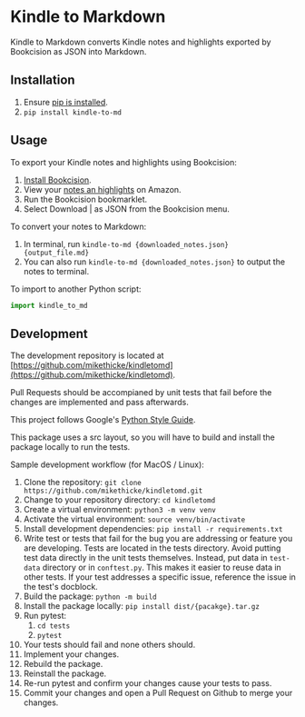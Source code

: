 # Kindle to Markdown

Kindle to Markdown converts Kindle notes and highlights exported by Bookcision as JSON into Markdown.

## Installation

1. Ensure [pip is installed](https://pip.pypa.io/en/stable/installation/).
2. ```pip install kindle-to-md```

## Usage

To export your Kindle notes and highlights using Bookcision:

1. [Install Bookcision](https://readwise.io/bookcision).
2. View your [notes an highlights](https://read.amazon.com/notebook) on Amazon.
3. Run the Bookcision bookmarklet.
4. Select Download | as JSON from the Bookcision menu.

To convert your notes to Markdown:

1. In terminal, run ```kindle-to-md {downloaded_notes.json} {output_file.md}```
2. You can also run ```kindle-to-md {downloaded_notes.json}``` to output the notes to terminal.

To import to another Python script:

```python
import kindle_to_md
```

## Development

The development repository is located at [https://github.com/mikethicke/kindletomd](https://github.com/mikethicke/kindletomd).

Pull Requests should be accompianed by unit tests that fail before the changes are implemented and pass afterwards.

This project follows Google's [Python Style Guide](https://google.github.io/styleguide/pyguide.html).

This package uses a src layout, so you will have to build and install the package locally to run the tests.

Sample development workflow (for MacOS / Linux):

1. Clone the repository: ```git clone https://github.com/mikethicke/kindletomd.git```
2. Change to your repository directory: ```cd kindletomd```
3. Create a virtual environment: ```python3 -m venv venv```
4. Activate the virtual environment: ```source venv/bin/activate```
5. Install development dependencies: ```pip install -r requirements.txt```
6. Write test or tests that fail for the bug you are addressing or feature you are developing. Tests are located in the tests directory. Avoid putting test data directly in the unit tests themselves. Instead, put data in ```test-data``` directory or in ```conftest.py```. This makes it easier to reuse data in other tests. If your test addresses a specific issue, reference the issue in the test's docblock.
7. Build the package: ```python -m build```
8. Install the package locally: ```pip install dist/{pacakge}.tar.gz```
9. Run pytest:
    1. ```cd tests```
    2. ```pytest```
10. Your tests should fail and none others should.
11. Implement your changes.
12. Rebuild the package.
13. Reinstall the package.
14. Re-run pytest and confirm your changes cause your tests to pass.
15. Commit your changes and open a Pull Request on Github to merge your changes. 

